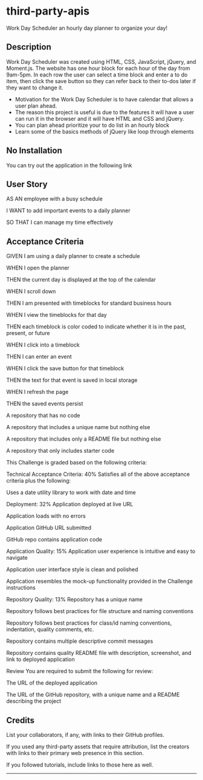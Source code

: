 # third-party-apis

Work Day Scheduler an hourly day planner to organize your day!

## Description

Work Day Scheduler was created using HTML, CSS, JavaScript, jQuery, and Moment.js. The website has one hour block
for each hour of the day from 9am-5pm. In each row the user can select a time block and enter a to do item, then 
click the save button so they can refer back to their to-dos later if they want to change it.

- Motivation for the Work Day Scheduler is to have calendar that allows a user plan ahead.
- The reason this project is useful is due to the features it will have a user can run it in the browser and it will have HTML and CSS and jQuery.
- You can plan ahead prioritize your to do list in an hourly block
- Learn some of the basics methods of jQuery like loop through elements 

## No Installation

You can try out the application in the following link 

## User Story

AS AN employee with a busy schedule

I WANT to add important events to a daily planner

SO THAT I can manage my time effectively

## Acceptance Criteria

GIVEN I am using a daily planner to create a schedule


WHEN I open the planner


THEN the current day is displayed at the top of the calendar


WHEN I scroll down


THEN I am presented with timeblocks for standard business hours


WHEN I view the timeblocks for that day


THEN each timeblock is color coded to indicate whether it is in the past, present, or future


WHEN I click into a timeblock


THEN I can enter an event


WHEN I click the save button for that timeblock


THEN the text for that event is saved in local storage


WHEN I refresh the page


THEN the saved events persist

A repository that has no code

A repository that includes a unique name but nothing else

A repository that includes only a README file but nothing else

A repository that only includes starter code

This Challenge is graded based on the following criteria:

Technical Acceptance Criteria: 40%
Satisfies all of the above acceptance criteria plus the following:

Uses a date utility library to work with date and time

Deployment: 32%
Application deployed at live URL

Application loads with no errors

Application GitHub URL submitted

GitHub repo contains application code

Application Quality: 15%
Application user experience is intuitive and easy to navigate

Application user interface style is clean and polished

Application resembles the mock-up functionality provided in the Challenge instructions

Repository Quality: 13%
Repository has a unique name

Repository follows best practices for file structure and naming conventions

Repository follows best practices for class/id naming conventions, indentation, quality comments, etc.

Repository contains multiple descriptive commit messages

Repository contains quality README file with description, screenshot, and link to deployed application

Review
You are required to submit the following for review:

The URL of the deployed application

The URL of the GitHub repository, with a unique name and a README describing the project
    



## Credits

List your collaborators, if any, with links to their GitHub profiles.

If you used any third-party assets that require attribution, list the creators with links to their primary web presence in this section.

If you followed tutorials, include links to those here as well.


---
